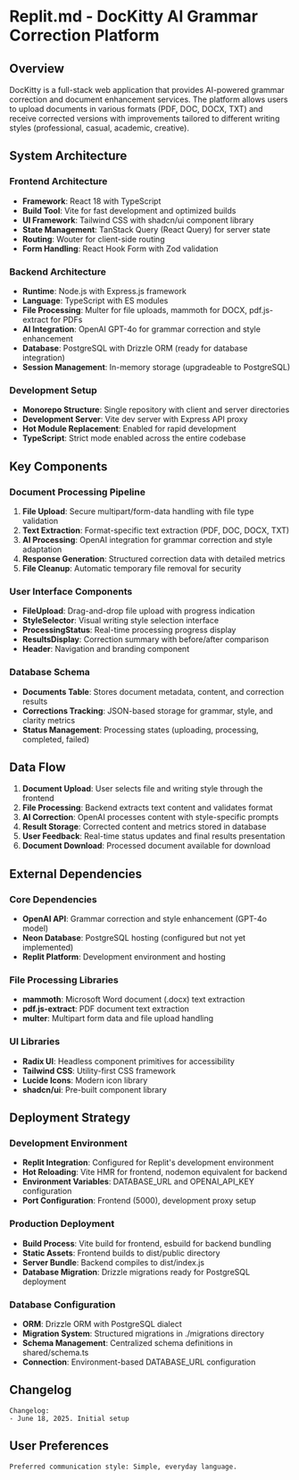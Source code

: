 # Replit.md - DocKitty AI Grammar Correction Platform

## Overview

DocKitty is a full-stack web application that provides AI-powered grammar correction and document enhancement services. The platform allows users to upload documents in various formats (PDF, DOC, DOCX, TXT) and receive corrected versions with improvements tailored to different writing styles (professional, casual, academic, creative).

## System Architecture

### Frontend Architecture
- **Framework**: React 18 with TypeScript
- **Build Tool**: Vite for fast development and optimized builds
- **UI Framework**: Tailwind CSS with shadcn/ui component library
- **State Management**: TanStack Query (React Query) for server state
- **Routing**: Wouter for client-side routing
- **Form Handling**: React Hook Form with Zod validation

### Backend Architecture
- **Runtime**: Node.js with Express.js framework
- **Language**: TypeScript with ES modules
- **File Processing**: Multer for file uploads, mammoth for DOCX, pdf.js-extract for PDFs
- **AI Integration**: OpenAI GPT-4o for grammar correction and style enhancement
- **Database**: PostgreSQL with Drizzle ORM (ready for database integration)
- **Session Management**: In-memory storage (upgradeable to PostgreSQL)

### Development Setup
- **Monorepo Structure**: Single repository with client and server directories
- **Development Server**: Vite dev server with Express API proxy
- **Hot Module Replacement**: Enabled for rapid development
- **TypeScript**: Strict mode enabled across the entire codebase

## Key Components

### Document Processing Pipeline
1. **File Upload**: Secure multipart/form-data handling with file type validation
2. **Text Extraction**: Format-specific text extraction (PDF, DOC, DOCX, TXT)
3. **AI Processing**: OpenAI integration for grammar correction and style adaptation
4. **Response Generation**: Structured correction data with detailed metrics
5. **File Cleanup**: Automatic temporary file removal for security

### User Interface Components
- **FileUpload**: Drag-and-drop file upload with progress indication
- **StyleSelector**: Visual writing style selection interface
- **ProcessingStatus**: Real-time processing progress display
- **ResultsDisplay**: Correction summary with before/after comparison
- **Header**: Navigation and branding component

### Database Schema
- **Documents Table**: Stores document metadata, content, and correction results
- **Corrections Tracking**: JSON-based storage for grammar, style, and clarity metrics
- **Status Management**: Processing states (uploading, processing, completed, failed)

## Data Flow

1. **Document Upload**: User selects file and writing style through the frontend
2. **File Processing**: Backend extracts text content and validates format
3. **AI Correction**: OpenAI processes content with style-specific prompts
4. **Result Storage**: Corrected content and metrics stored in database
5. **User Feedback**: Real-time status updates and final results presentation
6. **Document Download**: Processed document available for download

## External Dependencies

### Core Dependencies
- **OpenAI API**: Grammar correction and style enhancement (GPT-4o model)
- **Neon Database**: PostgreSQL hosting (configured but not yet implemented)
- **Replit Platform**: Development environment and hosting

### File Processing Libraries
- **mammoth**: Microsoft Word document (.docx) text extraction
- **pdf.js-extract**: PDF document text extraction
- **multer**: Multipart form data and file upload handling

### UI Libraries
- **Radix UI**: Headless component primitives for accessibility
- **Tailwind CSS**: Utility-first CSS framework
- **Lucide Icons**: Modern icon library
- **shadcn/ui**: Pre-built component library

## Deployment Strategy

### Development Environment
- **Replit Integration**: Configured for Replit's development environment
- **Hot Reloading**: Vite HMR for frontend, nodemon equivalent for backend
- **Environment Variables**: DATABASE_URL and OPENAI_API_KEY configuration
- **Port Configuration**: Frontend (5000), development proxy setup

### Production Deployment
- **Build Process**: Vite build for frontend, esbuild for backend bundling
- **Static Assets**: Frontend builds to dist/public directory
- **Server Bundle**: Backend compiles to dist/index.js
- **Database Migration**: Drizzle migrations ready for PostgreSQL deployment

### Database Configuration
- **ORM**: Drizzle ORM with PostgreSQL dialect
- **Migration System**: Structured migrations in ./migrations directory
- **Schema Management**: Centralized schema definitions in shared/schema.ts
- **Connection**: Environment-based DATABASE_URL configuration

## Changelog

```
Changelog:
- June 18, 2025. Initial setup
```

## User Preferences

```
Preferred communication style: Simple, everyday language.
```